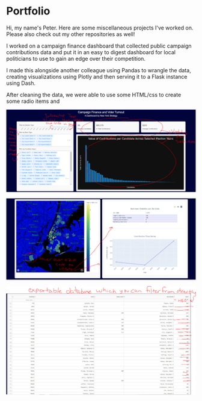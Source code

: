 # Portfolio
Hi, my name's Peter. Here are some miscellaneous projects I've worked on. Please also check out my other repositories as well!

I worked on a campaign finance dashboard that collected public campaign contributions data and put it in an easy to digest dashboard for local politicians to use to gain an edge over their competition.

I made this alongside another colleague using Pandas to wrangle the data, creating visualizations using Plotly and then serving it to a Flask instance using Dash.

After cleaning the data, we were able to use some HTML/css to create some radio items and 

![ex1](District%2024%20Election%20Dashboard%2006-2019/campaign_dashboard_1.PNG)

![ex2](District%2024%20Election%20Dashboard%2006-2019/campaign_dashboard_2.PNG)

![ex3](District%2024%20Election%20Dashboard%2006-2019/campaign_dashboard_3.PNG)
